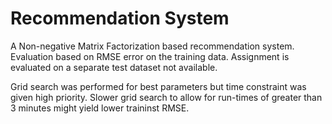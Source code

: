 # Recommendation System

A Non-negative Matrix Factorization based recommendation system. Evaluation based on RMSE error on the training data. Assignment is evaluated on a separate test dataset not available.

Grid search was performed for best parameters but time constraint was given high priority. Slower grid search to allow for run-times of greater than 3 minutes might yield lower traininst RMSE.
